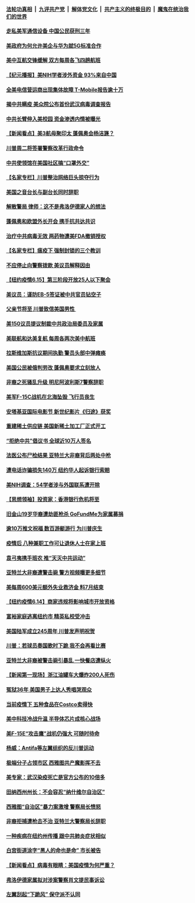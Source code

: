 ####  [法轮功真相](../../../../basic/blob/master/README.md?t=06161231) &nbsp;|&nbsp; [九评共产党](../../../../9ping.md/blob/master/README.md?t=06161231) &nbsp;|&nbsp; [解体党文化](../../../../jtdwh.md/blob/master/README.md?t=06161231)  &nbsp;|&nbsp; [共产主义的终极目的](../../../../gczydzjmd.md/blob/master/README.md?t=06161231) &nbsp;|&nbsp; [魔鬼在统治我们的世界](../../../../mgztzwmdsj.md/blob/master/README.md?t=06161231) 

#### [走私美军通信设备 中国公民获刑三年](../pages/nsc412/n12188451.md?t=06161231) 

#### [美政府为何允许美企与华为就5G标准合作](../pages/nsc412/n12188439.md?t=06161231) 

#### [美中互航交锋缓解 双方每周各飞四趟航班](../pages/nsc412/n12188417.md?t=06161231) 

#### [【纪元播报】美NIH学者涉外资金 93%来自中国](../pages/nsc412/n12188182.md?t=06161231) 

#### [全美电信营运商出现集体故障 T-Mobile报告逾十万](../pages/nsc412/n12188460.md?t=06161231) 

#### [揭中共瞒疫 美众院公布首份武汉病毒调查报告](../pages/nsc412/n12188209.md?t=06161231) 

#### [中共长臂伸入美校园 资金渗透内情被曝光](../pages/nsc412/n12188026.md?t=06161231) 

#### [【新闻看点】美3航母聚印太 蓬佩奥会杨洁篪？](../pages/nsc412/n12187943.md?t=06161231) 

#### [川普周二将签署警察改革行政命令](../pages/nsc412/n12188103.md?t=06161231) 

#### [中共使领馆在美国社区搞“口罩外交”](../pages/nsc412/n12188010.md?t=06161231) 

#### [【名家专栏】川普整治网络巨头掠夺行为](../pages/nsc412/n12185768.md?t=06161231) 

#### [美国之音台长与副台长同时辞职](../pages/nsc412/n12187933.md?t=06161231) 

#### [解散警局 律师：这不是弗洛伊德家人的想法](../pages/nsc412/n12187751.md?t=06161231) 

#### [蓬佩奥和欧盟外长开会 携手抗共达共识](../pages/nsc412/n12187801.md?t=06161231) 

#### [治疗中共病毒无效 两药物遭美FDA撤销授权](../pages/nsc412/n12187835.md?t=06161231) 

#### [【名家专栏】瘟疫下 强制封锁的三个教训](../pages/nsc412/n12185737.md?t=06161231) 

#### [不应停止向警察拨款 美议员解释因由](../pages/nsc412/n12187698.md?t=06161231) 

#### [【纽约疫情6.15】第三阶段开放25人以下聚会](../pages/nsc412/n12186818.md?t=06161231) 

#### [美议员：谨防EB-5签证被中共官员钻空子](../pages/nsc412/n12187613.md?t=06161231) 

#### [父亲节将至 川普致信美国男性 ](../pages/nsc412/n12187450.md?t=06161231) 

#### [美150议员提议制裁中共政治局委员及家属](../pages/nsc412/n12187376.md?t=06161231) 

#### [美联航和达美复航 每周各两次美中航班](../pages/nsc412/n12187419.md?t=06161231) 

#### [拉斯维加斯抗议期间执勤 警员头部中弹瘫痪](../pages/nsc412/n12187373.md?t=06161231) 

#### [美国公民被俄判劳改 蓬佩奥要求立刻放人](../pages/nsc412/n12187313.md?t=06161231) 

#### [非裔之死骚乱升级 明尼阿波利斯7警察辞职](../pages/nsc412/n12186866.md?t=06161231) 

#### [美军F-15C战机在北海坠毁 飞行员丧生](../pages/nsc412/n12186930.md?t=06161231) 

#### [安塔基亚国际电影节 新世纪影片《归途》获奖](../pages/nsc412/n12186136.md?t=06161231) 

#### [重建稀土供应链 美国新稀土加工厂正式开工](../pages/nsc412/n12186646.md?t=06161231) 

#### [“拒绝中共”倡议书 全球近10万人签名](../pages/nsc412/n12185407.md?t=06161231) 

#### [法医公布尸检结果 亚特兰大非裔背后两处中枪](../pages/nsc412/n12186239.md?t=06161231) 

#### [遭电话诈骗损失140万 纽约华人起诉银行索赔](../pages/nsc412/n12186037.md?t=06161231) 

#### [美NIH调查：54学者涉与外国联系遭开除](../pages/nsc412/n12185993.md?t=06161231) 

#### [【思想领袖】投资家：香港银行危机将至](../pages/nsc412/n12115486.md?t=06161231) 

#### [旧金山19岁华裔遭劫匪枪杀 GoFundMe为家属募捐](../pages/nsc412/n12185776.md?t=06161231) 

#### [逾10万推文祝福 数百游艇游行 为川普庆生](../pages/nsc412/n12185536.md?t=06161231) 

#### [疫情后 八种兼职工作可让退休人士在家上班](../pages/nsc412/n12171685.md?t=06161231) 

#### [袁弓夷携手班农 推“天灭中共运动”](../pages/nsc412/n12185396.md?t=06161231) 

#### [亚特兰大非裔遭警击毙 警方视频曝更多细节](../pages/nsc412/n12185356.md?t=06161231) 

#### [美每周600美元额外失业救济金 料7月结束](../pages/nsc412/n12185300.md?t=06161231) 

#### [【纽约疫情6.14】商家违规将影响城市开放资格](../pages/nsc412/n12184545.md?t=06161231) 

#### [富裕家庭逃离纽约市 精英私校受冲击](../pages/nsc412/n12185064.md?t=06161231) 

#### [美国陆军成立245周年 川普发声明祝贺](../pages/nsc412/n12185158.md?t=06161231) 

#### [川普：若球员奏国歌时下跪 我不会再看比赛](../pages/nsc412/n12185041.md?t=06161231) 

#### [亚特兰大非裔被警击毙引暴乱 一快餐店遭纵火](../pages/nsc412/n12184894.md?t=06161231) 

#### [【新闻第一现场】浙江油罐车大爆炸200人死伤](../pages/nsc412/n12184671.md?t=06161231) 

#### [冤狱36年 美国男子上达人秀唱哭观众](../pages/nsc412/n12184431.md?t=06161231) 

#### [当前疫情下 五种食品在Costco卖得快](../pages/nsc412/n12174388.md?t=06161231) 

#### [美中科技冷战升温 半导体芯片成核心战场](../pages/nsc412/n12169390.md?t=06161231) 

#### [美F-15E“攻击鹰”战机仍强大 可随时待命](../pages/nsc412/n12183518.md?t=06161231) 

#### [杨威：Antifa等左翼组织的反川普运动](../pages/nsc412/n12184121.md?t=06161231) 

#### [极端分子占领市区 西雅图共产魔影挥不去](../pages/nsc412/n12184048.md?t=06161231) 

#### [美专家：武汉染疫死亡是官方公布的10倍多](../pages/nsc412/n12184059.md?t=06161231) 

#### [田纳西州州长：不会容忍“纳什维尔自治区”](../pages/nsc412/n12183881.md?t=06161231) 

#### [西雅图“自治区”暴力案激增 警察局长愤怒](../pages/nsc412/n12183782.md?t=06161231) 

#### [非裔拒捕遭枪击不治 亚特兰大警察局长辞职](../pages/nsc412/n12183958.md?t=06161231) 

#### [一种疾病在纽约州传播 跟中共肺炎症状相似](../pages/nsc412/n12183845.md?t=06161231) 

#### [白宫街道涂字“黑人的命也是命” 市长被告](../pages/nsc412/n12181899.md?t=06161231) 

#### [【新闻看点】病毒有眼睛：美国疫情为何严重？](../pages/nsc412/n12183562.md?t=06161231) 

#### [弗洛伊德家属拟对涉案警察肖文提民事诉讼](../pages/nsc412/n12183768.md?t=06161231) 

#### [左翼刮起“下跪风” 保守派不认同](../pages/nsc412/n12183670.md?t=06161231) 


